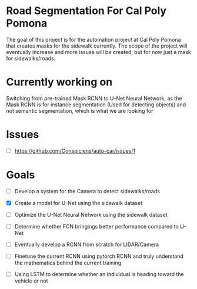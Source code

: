 # Road Segmentation For Cal Poly Pomona 
The goal of this project is for the automation project at Cal Poly Pomona that creates masks for the sidewalk currently. The scope of the project will eventually increase and more issues will be created, but for now just a mask for sidewalks/roads. 

# Currently working on 
Switching from pre-trained Mask RCNN to U-Net Neural Network, as the Mask RCNN is for instance segmentation (Used for detecting objects) and not semantic segmentation, which is what we are looking for


# Issues 
- [ ] https://github.com/Conspiciens/auto-car/issues/1

# Goals 
 - [ ] Develop a system for the Camera to detect sidewalks/roads
 - [x] Create a model for U-Net using the sidewalk dataset 
 - [ ] Optimize the U-Net Neural Network using the sidewalk dataset
 - [ ] Determine whether FCN bringings better performance compared to U-Net
 - [ ] Eventually develop a RCNN from scratch for LIDAR/Camera
 - [ ] Finetune the current RCNN using pytorch RCNN and truly understand the mathematics behind the current training
 - [ ] Using LSTM to determine whether an individual is heading toward the vehicle or not 
 
